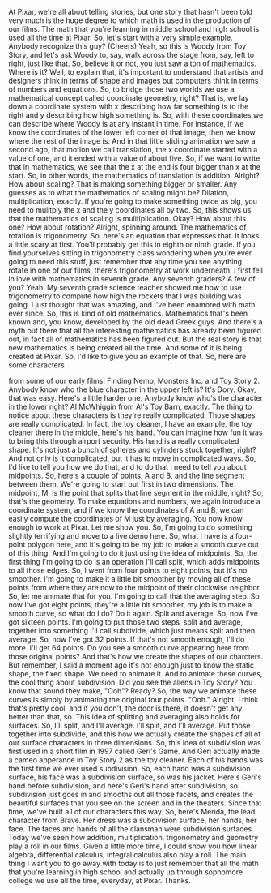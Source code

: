 
At Pixar, we&#39;re all about telling stories,
but one story that hasn&#39;t been told very much
is the huge degree to which math is used
in the production of our films.
The math that you&#39;re learning in
middle school and high school
is used all the time at Pixar.
So, let&#39;s start with a very simple example.
Anybody recognize this guy? (Cheers)
Yeah, so this is Woody from Toy Story,
and let&#39;s ask Woody to, say, walk across the stage
from, say, left to right, just like that.
So, believe it or not, you just saw a ton of mathematics.
Where is it?
Well, to explain that,
it&#39;s important to understand
that artists and designers think in terms of
shape and images
but computers think in terms of numbers and equations.
So, to bridge those two worlds
we use a mathematical concept called
coordinate geometry, right?
That is, we lay down a coordinate system
with x describing how far something is to the right
and y describing how high something is.
So, with these coordinates we can describe
where Woody is at any instant in time.
For instance, if we know the coordinates of
the lower left corner of that image,
then we know where the rest of the image is.
And in that little sliding animation we saw a second ago,
that motion we call translation,
the x coordinate started with a value of one,
and it ended with a value of about five.
So, if we want to write that in mathematics,
we see that the x at the end is four bigger
than x at the start.
So, in other words, the mathematics of translation
is addition.
Alright?
How about scaling?
That is making something bigger or smaller.
Any guesses as to what the mathematics of scaling might be?
Dilation, multiplication, exactly.
If you&#39;re going to make something twice as big,
you need to mulitply the x and the y coordinates
all by two.
So, this shows us that the mathematics of scaling
is mulitiplication.
Okay?
How about this one?
How about rotation? Alright, spinning around.
The mathematics of rotation is trigonometry.
So, here&#39;s an equation that expresses that.
It looks a little scary at first.
You&#39;ll probably get this in eighth or ninth grade.
If you find yourselves sitting in trigonometry class
wondering when you&#39;re ever going to need this stuff,
just remember that any time you see anything rotate
in one of our films,
there&#39;s trigonometry at work underneath.
I first fell in love with mathematics in seventh grade.
Any seventh graders? A few of you? Yeah.
My seventh grade science teacher showed me
how to use trigonometry to compute
how high the rockets that I was building was going.
I just thought that was amazing,
and I&#39;ve been enamored with math ever since.
So, this is kind of old mathematics.
Mathematics that&#39;s been known and, you know,
developed by the old dead Greek guys.
And there&#39;s a myth out there that all the interesting
mathematics has already been figured out,
in fact all of mathematics has been figured out.
But the real story is that new mathematics
is being created all the time.
And some of it is being created at Pixar.
So, I&#39;d like to give you an example of that.
So, here are some characters

from some of our early films:
Finding Nemo, Monsters Inc. and Toy Story 2.
Anybody know who the blue character in the upper left is?
It&#39;s Dory. Okay, that was easy.
Here&#39;s a little harder one.
Anybody know who&#39;s the character in the lower right?
Al McWhiggin from Al&#39;s Toy Barn, exactly.
The thing to notice about these characters
is they&#39;re really complicated.
Those shapes are really complicated.
In fact, the toy cleaner, I have an example,
the toy cleaner there in the middle,
here&#39;s his hand.
You can imagine how fun it was to bring this
through airport security.
His hand is a really complicated shape.
It&#39;s not just a bunch of spheres and cylinders stuck together, right?
And not only is it complicated,
but it has to move in complicated ways.
So, I&#39;d like to tell you how we do that,
and to do that I need to tell you about midpoints.
So, here&#39;s a couple of points, A and B,
and the line segment between them.
We&#39;re going to start out first in two dimensions.
The midpoint, M, is the point
that splits that line segment in the middle, right?
So, that&#39;s the geometry.
To make equations and numbers,
we again introduce a coordinate system,
and if we know the coordinates of A and B,
we can easily compute the coordinates of M
just by averaging.
You now know enough to work at Pixar.
Let me show you.
So, I&#39;m going to do something slightly terrifying
and move to a live demo here.
So, what I have is a four-point polygon here,
and it&#39;s going to be my job
to make a smooth curve out of this thing.
And I&#39;m going to do it just using the idea of midpoints.
So, the first thing I&#39;m going to do
is an operation I&#39;ll call split,
which adds midpoints to all those edges.
So, I went from four points to eight points,
but it&#39;s no smoother.
I&#39;m going to make it a little bit smoother
by moving all of these points from where they are now
to the midpoint of their clockwise neighbor.
So, let me animate that for you.
I&#39;m going to call that the averaging step.
So, now I&#39;ve got eight points,
they&#39;re a little bit smoother,
my job is to make a smooth curve,
so what do I do?
Do it again. Split and average.
So, now I&#39;ve got sixteen points.
I&#39;m going to put those two steps,
split and average, together into something
I&#39;ll call subdivide,
which just means split and then average.
So, now I&#39;ve got 32 points.
If that&#39;s not smooth enough, I&#39;ll do more.
I&#39;ll get 64 points.
Do you see a smooth curve appearing here from
those original points?
And that&#39;s how we create the shapes
of our charcters.
But remember, I said a moment ago
it&#39;s not enough just to know the static shape,
the fixed shape.
We need to animate it.
And to animate these curves,
the cool thing about subdivision.
Did you see the aliens in Toy Story?
You know that sound they make,
&quot;Ooh&quot;? Ready?
So, the way we animate these curves
is simply by animating the original four points.
&quot;Ooh.&quot;
Alright, I think that&#39;s pretty cool,
and if you don&#39;t, the door is there,
it doesn&#39;t get any better than that, so.
This idea of splitting and averaging
also holds for surfaces.
So, I&#39;ll split, and I&#39;ll average.
I&#39;ll split, and I&#39;ll average.
Put those together into subdivide,
and this how we actually create the shapes
of all of our surface characters in three dimensions.
So, this idea of subdivision
was first used in a short film in 1997
called Geri&#39;s Game.
And Geri actually made a cameo apperance
in Toy Story 2 as the toy cleaner.
Each of his hands
was the first time we ever used subdivision.
So, each hand was a subdivision surface,
his face was a subdivision surface,
so was his jacket.
Here&#39;s Geri&#39;s hand before subdivision,
and here&#39;s Geri&#39;s hand after subdivision,
so subdivision just goes in and smooths out
all those facets,
and creates the beautiful surfaces
that you see on the screen and in the theaters.
Since that time, we&#39;ve built all of our characters this way.
So, here&#39;s Merida, the lead character from Brave.
Her dress was a subdivision surface,
her hands, her face.
The faces and hands of all the clansman
were subdivision surfaces.
Today we&#39;ve seen how addition, multiplication,
trigonometry and geometry play a roll in our films.
Given a little more time,
I could show you how linear algebra,
differential calculus, integral calculus
also play a roll.
The main thing I want you to go away with today is
to just remember that all the math that you&#39;re learning
in high school and actually up through sophomore college
we use all the time, everyday, at Pixar. Thanks.
